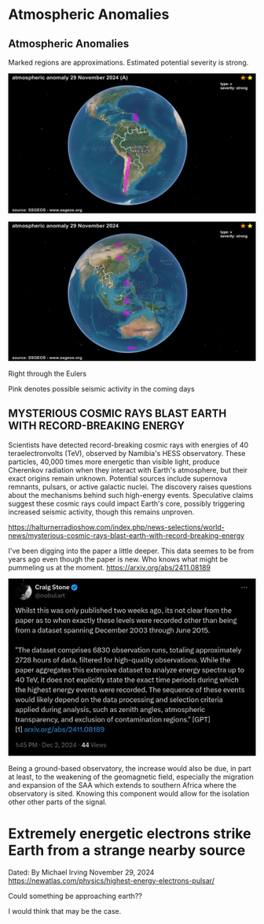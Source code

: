 # Atmospheric Anomalies

## Atmospheric Anomalies

Marked regions are approximations. Estimated potential severity is strong.

![](img/photo_6066@30-11-2024_19-15-16.jpg)

![](img/photo_6067@30-11-2024_19-15-16.jpg)

Right through the Eulers

Pink denotes possible seismic activity in the coming days

## MYSTERIOUS COSMIC RAYS BLAST EARTH WITH RECORD-BREAKING ENERGY

Scientists have detected record-breaking cosmic rays with energies of 40 teraelectronvolts (TeV), observed by Namibia's HESS observatory. These particles, 40,000 times more energetic than visible light, produce Cherenkov radiation when they interact with Earth's atmosphere, but their exact origins remain unknown. Potential sources include supernova remnants, pulsars, or active galactic nuclei. The discovery raises questions about the mechanisms behind such high-energy events. Speculative claims suggest these cosmic rays could impact Earth's core, possibly triggering increased seismic activity, though this remains unproven.

https://halturnerradioshow.com/index.php/news-selections/world-news/mysterious-cosmic-rays-blast-earth-with-record-breaking-energy

I've been digging into the paper a little deeper. This data seemes to be from years ago even though the paper is new. Who knows what might be pummeling us at the moment.
https://arxiv.org/abs/2411.08189

![](img/photo_6090@02-12-2024_13-54-19.jpg)

Being a ground-based observatory, the increase would also be due, in part at least, to the weakening of the geomagnetic field, especially the migration and expansion of the SAA which extends to southern Africa where the observatory is sited. Knowing this component would allow for the isolation other other parts of the signal.

# Extremely energetic electrons strike Earth from a strange nearby source

Dated:     By Michael Irving
November 29, 2024            https://newatlas.com/physics/highest-energy-electrons-pulsar/

Could something be approaching earth??

I would think that may be the case.